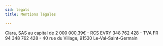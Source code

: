 ```yaml
---
sid: legals
title: Mentions légales

---
```

Clara, SAS au capital de 2 000 000,39€ - RCS EVRY 348 762 428 - TVA FR 94 348 762 428 - 40 rue du Village, 91530 Le-Val-Saint-Germain